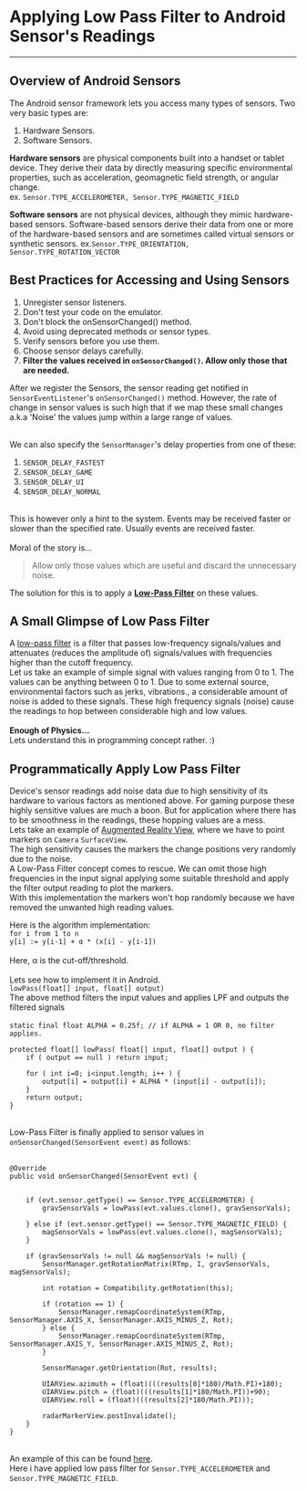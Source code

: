 # Applying Low Pass Filter to Android Sensor's Readings #

----------


## Overview of Android Sensors ##
The Android sensor framework lets you access many types of sensors. Two very basic types are:
		
1. Hardware Sensors.
2. Software Sensors.

**Hardware sensors** are physical components built into a handset or tablet device. They derive their data by directly measuring specific environmental properties, such as acceleration, geomagnetic field strength, or angular change.<br>
ex. `Sensor.TYPE_ACCELEROMETER, Sensor.TYPE_MAGNETIC_FIELD`

**Software sensors** are not physical devices, although they mimic hardware-based sensors. Software-based sensors derive their data from one or more of the hardware-based sensors and are sometimes called virtual sensors or synthetic sensors.
ex.`Sensor.TYPE_ORIENTATION, Sensor.TYPE_ROTATION_VECTOR`

## Best Practices for Accessing and Using Sensors ##
1. Unregister sensor listeners.
2. Don't test your code on the emulator.
3. Don't block the onSensorChanged() method.
4. Avoid using deprecated methods or sensor types.
5. Verify sensors before you use them.
6. Choose sensor delays carefully.
7. **Filter the values received in `onSensorChanged()`. Allow only those that are needed.**

After we register the Sensors, the sensor reading get notified in `SensorEventListener`'s `onSensorChanged()` method. However, the rate of change in sensor values is such high that if we map these small changes a.k.a 'Noise' the values jump within a large range of values.<br>

<br>We can also specify the `SensorManager`'s delay properties from one of these:<br>
1. `SENSOR_DELAY_FASTEST`<br>
2. `SENSOR_DELAY_GAME`<br>
3. `SENSOR_DELAY_UI`<br>
4. `SENSOR_DELAY_NORMAL`<br>

<br>This is however only a hint to the system. Events may be received faster or slower than the specified rate. Usually events are received faster.
<br><br>Moral of the story is...
> Allow only those values which are useful and discard the unnecessary noise.

The solution for this is to apply a **[Low-Pass Filter](http://en.wikipedia.org/wiki/Low-pass_filter)** on these values.

## A Small Glimpse of Low Pass Filter ##
A [low-pass filter](http://en.wikipedia.org/wiki/Low-pass_filter) is a filter that passes low-frequency signals/values and attenuates (reduces the amplitude of) signals/values with frequencies higher than the cutoff frequency.<br>
Let us take an example of simple signal with values ranging from 0 to 1. The values can be anything between 0 to 1.
Due to some external source, environmental factors such as jerks, vibrations., a considerable amount of noise is added to these signals. These high frequency signals (noise) cause the readings to hop between considerable high and low values.
<br>
<br>
**Enough of Physics...**<br>
Lets understand this in programming concept rather. :)
## Programmatically Apply Low Pass Filter ##
Device's sensor readings add noise data due to high sensitivity of its hardware to various factors as mentioned above. For gaming purpose these highly sensitive values are much a boon. But for application where there has to be smoothness in the readings, these hopping values are a mess.<br>
Lets take an example of [Augmented Reality View](https://github.com/Bhide/AugmentedRealityView.git), where we have to point markers on `Camera` `SurfaceView`.<br>
The high sensitivity causes the markers the change positions very randomly due to the noise.<br>
A Low-Pass Filter concept comes to rescue. We can omit those high frequencies in the input signal applying some suitable threshold and apply the filter output reading to plot the markers.<br>
With this implementation the markers won't hop randomly because we have removed the unwanted high reading values.

Here is the algorithm implementation:<br>
`for i from 1 to n`<br>
`y[i] := y[i-1] + α * (x[i] - y[i-1])`<br>
<br>
Here, α is the cut-off/threshold.<br>
<br>
Lets see how to implement it in Android.<br>
`lowPass(float[] input, float[] output)`<br>
The above method filters the input values and applies LPF and outputs the filtered signals<br><br>
`static final float ALPHA = 0.25f; // if ALPHA = 1 OR 0, no filter applies.`

	protected float[] lowPass( float[] input, float[] output ) {
	    if ( output == null ) return input;
	     
	    for ( int i=0; i<input.length; i++ ) {
	        output[i] = output[i] + ALPHA * (input[i] - output[i]);
	    }
	    return output;
	}

<br>Low-Pass Filter is finally applied to sensor values in `onSensorChanged(SensorEvent event)` as follows:<br><br>

	@Override
	public void onSensorChanged(SensorEvent evt) {


		if (evt.sensor.getType() == Sensor.TYPE_ACCELEROMETER) {
			gravSensorVals = lowPass(evt.values.clone(), gravSensorVals);

		} else if (evt.sensor.getType() == Sensor.TYPE_MAGNETIC_FIELD) {
			magSensorVals = lowPass(evt.values.clone(), magSensorVals);
		}
		
		if (gravSensorVals != null && magSensorVals != null) {
			SensorManager.getRotationMatrix(RTmp, I, gravSensorVals, magSensorVals);

			int rotation = Compatibility.getRotation(this);

			if (rotation == 1) {
				SensorManager.remapCoordinateSystem(RTmp, SensorManager.AXIS_X, SensorManager.AXIS_MINUS_Z, Rot);
			} else {
				SensorManager.remapCoordinateSystem(RTmp, SensorManager.AXIS_Y, SensorManager.AXIS_MINUS_Z, Rot);
			}

			SensorManager.getOrientation(Rot, results);

			UIARView.azimuth = (float)(((results[0]*180)/Math.PI)+180);
			UIARView.pitch = (float)(((results[1]*180/Math.PI))+90);
			UIARView.roll = (float)(((results[2]*180/Math.PI)));

			radarMarkerView.postInvalidate();
		}
	}

<br>An example of this can be found [here](https://github.com/Bhide/AugmentedRealityView.git).
<br>Here i have applied low pass filter for `Sensor.TYPE_ACCELEROMETER` and `Sensor.TYPE_MAGNETIC_FIELD`.
